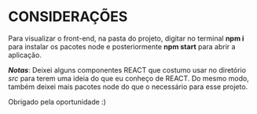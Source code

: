 
# CONSIDERAÇÕES

Para visualizar o front-end, na pasta do projeto, digitar no terminal **npm i** para instalar os pacotes node e posteriormente **npm start** para abrir a aplicação.

***Notas***: Deixei alguns componentes REACT que costumo usar no diretório *src* para terem uma ideia do que eu conheço de REACT.
Do mesmo modo, também deixei mais pacotes node do que o necessário para esse projeto.

Obrigado pela oportunidade :)
